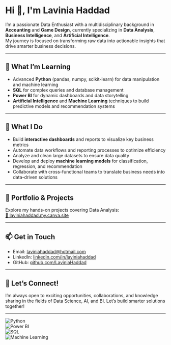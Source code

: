 # Hi 👋, I'm Lavinia Haddad

I’m a passionate Data Enthusiast with a multidisciplinary background in **Accounting** and **Game Design**, currently specializing in **Data Analysis**, **Business Intelligence**, and **Artificial Intelligence**.  
My journey is focused on transforming raw data into actionable insights that drive smarter business decisions.

---

## 🌱 What I’m Learning

- Advanced **Python** (pandas, numpy, scikit-learn) for data manipulation and machine learning  
- **SQL** for complex queries and database management  
- **Power BI** for dynamic dashboards and data storytelling  
- **Artificial Intelligence** and **Machine Learning** techniques to build predictive models and recommendation systems  

---

## 💼 What I Do

- Build **interactive dashboards** and reports to visualize key business metrics  
- Automate data workflows and reporting processes to optimize efficiency  
- Analyze and clean large datasets to ensure data quality  
- Develop and deploy **machine learning models** for classification, regression, and recommendation  
- Collaborate with cross-functional teams to translate business needs into data-driven solutions  

---

## 📂 Portfolio & Projects

Explore my hands-on projects covering Data Analysis:  
[🔗 laviniahaddad.my.canva.site](https://laviniahaddad.my.canva.site)

---

## 📫 Get in Touch

- Email: [laviniahaddad@hotmail.com](mailto:laviniahaddad@hotmail.com)  
- LinkedIn: [linkedin.com/in/laviniahaddad](https://www.linkedin.com/in/laviniahaddad)  
- GitHub: [github.com/LaviniaHaddad](https://github.com/LaviniaHaddad)  

---

## 🚀 Let’s Connect!

I’m always open to exciting opportunities, collaborations, and knowledge sharing in the fields of Data Science, AI, and BI. Let’s build smarter solutions together!

---

<!-- Badges example: -->

![Python](https://img.shields.io/badge/Python-3670A0?style=flat&logo=python&logoColor=white)  
![Power BI](https://img.shields.io/badge/Power%20BI-F2C811?style=flat&logo=powerbi&logoColor=black)  
![SQL](https://img.shields.io/badge/SQL-4479A1?style=flat&logo=sql&logoColor=white)  
![Machine Learning](https://img.shields.io/badge/Machine%20Learning-FF6F61?style=flat)  
